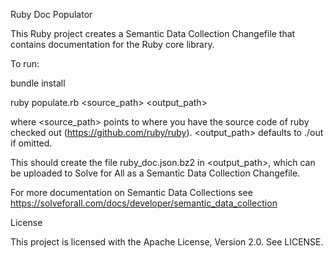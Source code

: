 Ruby Doc Populator

This Ruby project creates a Semantic Data Collection Changefile that contains
documentation for the Ruby core library.

To run:

  bundle install
  
  ruby populate.rb <source_path> <output_path>

where <source_path> points to where you have the source code of ruby checked out 
(https://github.com/ruby/ruby). <output_path> defaults to ./out if omitted.

This should create the file ruby_doc.json.bz2 in <output_path>, which can be uploaded to
Solve for All as a Semantic Data Collection Changefile.

For more documentation on Semantic Data Collections see
https://solveforall.com/docs/developer/semantic_data_collection

License

This project is licensed with the Apache License, Version 2.0. See LICENSE.
